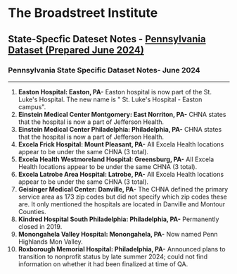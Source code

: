 # The Broadstreet Institute

## State-Specfic Dateset Notes - [Pennsylvania Dataset (Prepared June 2024)](https://github.com/BroadStreet-Health/Community-Health-Needs-Assessments)

### Pennsylvania State Specific Dataset Notes- June 2024

---

1. <strong> Easton Hospital: Easton, PA-</strong> Easton hospital is now part of the St. Luke's Hospital. The new name is " St. Luke's Hospital - Easton campus".
1. <strong> Einstein Medical Center Montgomery: East Norriton, PA-</strong> CHNA states that the hospital is now a part of Jefferson Health.
1. <strong> Einstein Medical Center Philadelphia: Philadelphia, PA-</strong> CHNA states that the hospital is now a part of Jefferson Health.
1. <strong> Excela Frick Hospital: Mount Pleasant, PA-</strong> All Excela Health locations appear to be under the same CHNA (3 total).
1. <strong> Excela Health Westmoreland Hospital: Greensburg, PA-</strong> All Excela Health locations appear to be under the same CHNA (3 total).
1. <strong> Excela Latrobe Area Hospital: Latrobe, PA-</strong> All Excela Health locations appear to be under the same CHNA (3 total).
1. <strong> Geisinger Medical Center: Danville, PA-</strong> The CHNA defined the primary service area as 173 zip codes but did not specify which zip codes these are. It only mentioned the hospitals are located in Danville and Montour Counties.
1. <strong> Kindred Hospital South Philadelphia: Philadelphia, PA-</strong> Permanently closed in 2019.
1. <strong> Monongahela Valley Hospital: Monongahela, PA-</strong> Now named Penn Highlands Mon Valley.
1. <strong> Roxborough Memorial Hospital: Philadelphia, PA-</strong> Announced plans to transition to nonprofit status by late summer 2024; could not find information on whether it had been finalized at time of QA.
